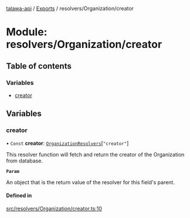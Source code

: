 [talawa-api](../README.md) / [Exports](../modules.md) / resolvers/Organization/creator

# Module: resolvers/Organization/creator

## Table of contents

### Variables

- [creator](resolvers_Organization_creator.md#creator)

## Variables

### creator

• `Const` **creator**: [`OrganizationResolvers`](types_generatedGraphQLTypes.md#organizationresolvers)[``"creator"``]

This resolver function will fetch and return the creator of the Organization from database.

**`Param`**

An object that is the return value of the resolver for this field's parent.

#### Defined in

[src/resolvers/Organization/creator.ts:10](https://github.com/PalisadoesFoundation/talawa-api/blob/3a8a11a/src/resolvers/Organization/creator.ts#L10)
